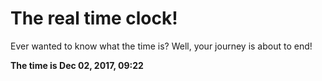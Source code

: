 # The real time clock!

Ever wanted to know what the time is? Well, your journey is about to end!

**The time is Dec 02, 2017, 09:22**